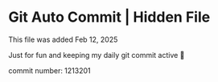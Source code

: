 # Git Auto Commit | Hidden File

This file was added Feb 12, 2025

Just for fun and keeping my daily git commit active 🤪

commit number: 1213201

